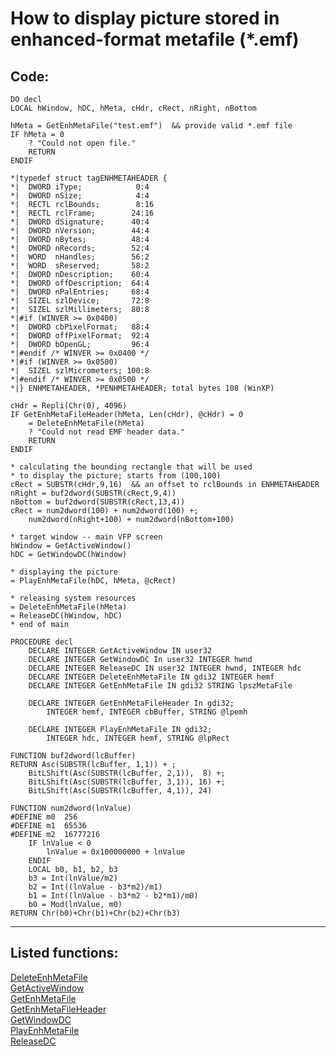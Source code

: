<link rel="stylesheet" type="text/css" href="../css/win32api.css">  
<link rel="stylesheet" href="https://cdnjs.cloudflare.com/ajax/libs/font-awesome/4.7.0/css/font-awesome.min.css">

# How to display picture stored in enhanced-format metafile (*.emf)

## Code:
```foxpro  
DO decl
LOCAL hWindow, hDC, hMeta, cHdr, cRect, nRight, nBottom

hMeta = GetEnhMetaFile("test.emf")  && provide valid *.emf file
IF hMeta = 0
	? "Could not open file."
	RETURN
ENDIF

*|typedef struct tagENHMETAHEADER {
*|  DWORD iType;            0:4
*|  DWORD nSize;            4:4
*|  RECTL rclBounds;        8:16
*|  RECTL rclFrame;        24:16
*|  DWORD dSignature;      40:4
*|  DWORD nVersion;        44:4
*|  DWORD nBytes;          48:4
*|  DWORD nRecords;        52:4
*|  WORD  nHandles;        56:2
*|  WORD  sReserved;       58:2
*|  DWORD nDescription;    60:4
*|  DWORD offDescription;  64:4
*|  DWORD nPalEntries;     68:4
*|  SIZEL szlDevice;       72:8
*|  SIZEL szlMillimeters;  80:8
*|#if (WINVER >= 0x0400)
*|  DWORD cbPixelFormat;   88:4
*|  DWORD offPixelFormat;  92:4
*|  DWORD bOpenGL;         96:4
*|#endif /* WINVER >= 0x0400 */
*|#if (WINVER >= 0x0500)
*|  SIZEL szlMicrometers; 100:8
*|#endif /* WINVER >= 0x0500 */
*|} ENHMETAHEADER, *PENHMETAHEADER; total bytes 108 (WinXP)

cHdr = Repli(Chr(0), 4096)
IF GetEnhMetaFileHeader(hMeta, Len(cHdr), @cHdr) = 0
	= DeleteEnhMetaFile(hMeta)
	? "Could not read EMF header data."
	RETURN
ENDIF

* calculating the bounding rectangle that will be used
* to display the picture; starts from (100,100)
cRect = SUBSTR(cHdr,9,16)  && an offset to rclBounds in ENHMETAHEADER
nRight = buf2dword(SUBSTR(cRect,9,4))
nBottom = buf2dword(SUBSTR(cRect,13,4))
cRect = num2dword(100) + num2dword(100) +;
	num2dword(nRight+100) + num2dword(nBottom+100)

* target window -- main VFP screen
hWindow = GetActiveWindow()
hDC = GetWindowDC(hWindow)

* displaying the picture
= PlayEnhMetaFile(hDC, hMeta, @cRect)

* releasing system resources
= DeleteEnhMetaFile(hMeta)
= ReleaseDC(hWindow, hDC)
* end of main

PROCEDURE decl
	DECLARE INTEGER GetActiveWindow IN user32
	DECLARE INTEGER GetWindowDC In user32 INTEGER hwnd
	DECLARE INTEGER ReleaseDC IN user32 INTEGER hwnd, INTEGER hdc
	DECLARE INTEGER DeleteEnhMetaFile IN gdi32 INTEGER hemf
	DECLARE INTEGER GetEnhMetaFile IN gdi32 STRING lpszMetaFile

	DECLARE INTEGER GetEnhMetaFileHeader In gdi32;
		INTEGER hemf, INTEGER cbBuffer, STRING @lpemh

	DECLARE INTEGER PlayEnhMetaFile IN gdi32;
		INTEGER hdc, INTEGER hemf, STRING @lpRect

FUNCTION buf2dword(lcBuffer)
RETURN Asc(SUBSTR(lcBuffer, 1,1)) + ;
	BitLShift(Asc(SUBSTR(lcBuffer, 2,1)),  8) +;
	BitLShift(Asc(SUBSTR(lcBuffer, 3,1)), 16) +;
	BitLShift(Asc(SUBSTR(lcBuffer, 4,1)), 24)

FUNCTION num2dword(lnValue)
#DEFINE m0  256
#DEFINE m1  65536
#DEFINE m2  16777216
	IF lnValue < 0
		lnValue = 0x100000000 + lnValue
	ENDIF
	LOCAL b0, b1, b2, b3
	b3 = Int(lnValue/m2)
	b2 = Int((lnValue - b3*m2)/m1)
	b1 = Int((lnValue - b3*m2 - b2*m1)/m0)
	b0 = Mod(lnValue, m0)
RETURN Chr(b0)+Chr(b1)+Chr(b2)+Chr(b3)  
```  
***  


## Listed functions:
[DeleteEnhMetaFile](../libraries/gdi32/DeleteEnhMetaFile.md)  
[GetActiveWindow](../libraries/user32/GetActiveWindow.md)  
[GetEnhMetaFile](../libraries/gdi32/GetEnhMetaFile.md)  
[GetEnhMetaFileHeader](../libraries/gdi32/GetEnhMetaFileHeader.md)  
[GetWindowDC](../libraries/user32/GetWindowDC.md)  
[PlayEnhMetaFile](../libraries/gdi32/PlayEnhMetaFile.md)  
[ReleaseDC](../libraries/user32/ReleaseDC.md)  
